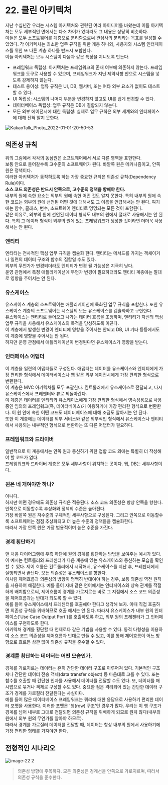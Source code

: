 # 22. 클린 아키텍처
지난 수십년간 우리는 시스템 아키텍처와 관련된 여러 아이디어를 바왔는데 이들 아키텍처는 모두 세부적인 면에서는 다소 차이가 있더라도 그 내용은 상당히 비슷하다.  
이들은 모두 소프트웨어를 계층으로 분리함으로써 관심사의 분리라는 목표를 달성할 수 있었다. 각 아키텍처는 최소한 업무 규칙을 위한 게층 하나와, 사용자와 시스템 인터페이스를 위한 또 다른 계층 하나를 반드시 포함한다.  
이들 아키텍처는 모두 시스템이 다음과 같은 특징을 지니도록 만든다.
 - 프레임워크 독립성: 아키텍처는 프레임워크의 존재 여부에 의존하지 않는다. 프레임워크를 도구로 사용할 수 있으며, 프레임워크가 지닌 제약사항 안으로 시스템을 넣도록 강제하지 않는다. 
 - 테스트 용이성: 업뮤 규칙은 UI, DB, 웹서버, 또는 여타 외부 요소가 없이도 테스트 할 수 있다.
 - UI 독립성: 시스템의 나머지 부분을 변경하지 않고도 UI를 쉽게 변경할 수 있다.
 - 데이터베이스 독립성: 업무 규칙은 DB에 결합되지 않는다.
 - 모든 외부 에이전시에 대한 독립성: 실제로 업무 규칙은 외부 세계와의 인터페이스에 대해 전혀 알지 못한다. 

![KakaoTalk_Photo_2022-01-01-20-50-53](https://user-images.githubusercontent.com/60125719/147849856-f4610477-886e-48bc-8a1e-678cde10cbe5.jpeg)


## 의존성 규칙
위의 그림에서 각각의 동심원은 소프트웨어에서 서로 다른 영역을 표현한다.  
보통 안으로 들어갈수록 고수준의 소프트웨어가 된다. 바깥쪽 원은 메커니즘이고, 안쪽 원은 정책이다.  
이러한 아키텍처가 동작하도록 하는 가장 중요한 규칙은 의존성 규칙(Dependency Rule)이다.  
**소스 코드 의존성은 반드시 안쪽으로, 고수준의 정책을 향해야 한다.**  
내부의 원에 속한 요소는 외부의 원에 속한 어떤 것도 알지 못한다. 특히 내부의 원에 속한 코드는 외부의 원에 선언된 어떤 것에 대해서도 그 이름을 언급해서는 안 된다. 여기에는 함수, 클래스, 변수, 소프트웨어 엔티티로 명명되는 모든 것이 포함된다.  
같은 이유로, 외부의 원에 선언된 데이터 형식도 내부의 원에서 절대로 사용해서는 안 된다. 특히 그 데이터 형식이 외부의 원에 있는 프레임워크가 생성한 것이라면 더더욱 사용해서는 안 된다. 

### 엔티티
엔티티는 전사적인 핵심 업무 규칙을 캡슐화 한다. 엔티티는 메서드를 가지는 객체이거나 일련의 데이터 구조와 함수의 집합일 수도 있다.  
외부의 무언가가 변경되더라도 엔티티가 변경 될 가능성은 지극히 낮다.  
운영 관점에서 특정 애플리케이션에 무언가 변경이 필요하더라도 엔티티 계층에는 절대로 영향을 주어서는 안 된다. 

### 유스케이스
유스케이스 계층의 소프트웨어는 애플리케이션에 특화된 업무 규칙을 포함한다. 또한 유스케이스 계층의 스프트웨어는 시스템의 모든 유스케이스를 캡슐화하고 구현한다.  
유스케이스는 엔티티로 들어오고 나가는 데이터 흐름을 조정하며, 엔티티가 자신의 핵심 업무 규칙을 사용해서 유스케이스의 목적을 당성하도록 이끈다.  
이 계층에서 발생한 변경이 엔티티에 영향을 주어서는 안되고 DB, UI 기타 등등에서도 이 계층에 영향을 주어서는 안 된다.  
하지만 운영 관점에서 애플리케이션이 변경된다면 유스케이스가 영향을 받는다.

### 인터페이스 어댑더
이 계층을 일련의 어댑터들로 구성된다. 애댑터는 데이터를 유스케이스와 엔티티에게 가장 편리한 형식에서 데이터베이스나 웹 같은 외부 에이전시에게 가장 편리한 형식으로 변환한다.  
이 계층은 MVC 아키텍처를 모두 포괄한다. 컨트롤러에서 유스케이스로 전달되고, 다시 유스케이스에서 프레젠터와 뷰로 되돌아간다.  
이 계층은 데이터를 엔티티와 유스케이스에게 가장 편리한 형식에서 영속성용으로 사용중인 임의의 프레임워크(즉, 데이터베이스)가 이용하기에 가장 편리한 형식으로 변환한다. 이 원 안에 속한 어떤 코드도 데이터베이스에 대해 조금도 알아서는 안 된다.    
또한 이 계층에는 데이터를 외부 서비스와 같은 외부적인 형식에서 유스케이스나 엔티티에서 사용되는 내부적인 형식으로 변환하는 또 다른 어댑터가 필요하다.  

### 프레임워크와 드라이버
일반적으로 이 계층에서는 안쪽 원과 통신하기 위한 접합 코드 외에는 특별히 더 작성해야 할 코드가 없다.  
프레임워크와 드라이버 계층은 모두 세부사항이 위치하는 곳이다. 웹, DB는 세부사항이다.

### 원은 네 개여야만 하나?
아니다.  
하지만 어떤 경우에도 의존성 규칙은 적용된다. 소스 코드 의존성은 항상 안쪽을 향한다. 안쪽으로 이동할수록 추상화와 정책의 수준은 높아진다.  
가장 바깥쪽 원은 저수준의 구체적인 세부사항으로 구성된다. 그리고 안쪽으로 이동할수록 소프트웨어는 점점 추상화되고 더 높은 수준의 정책들을 캡슐화한다.  
따라서 가장 안쪽 원은 가장 범용적이며 높은 수준을 가진다.  

### 경계 횡단하기
맨 처음 다이어그램에 우측 하단에 원의 경계를 횡단하는 방법을 보여주는 예시가 있다. 이 예시는 컨트롤러와 프레젠터가 다음 계층에 있는 유스케이스와 통신하는 모습을 확인할 수 있다. 제어 흐름은 컨트롤러에서 시작해서, 유스케이스를 지난  후, 프레젠터에서 실행되면서 끝난다. 모든 의존성은 유스케이스를 향한다.  
이처럼 제어흐름과 의존성의 방향이 명백히 반대여야 하는 경우, 보통 의존성 역전 원칙을 사용하여 해결한다. 예를 들어 자바 같은 언어에서는 인터페이스와 상속 관계를 적절하게 배치함으로써, 제어흐름이 경계를 가로지르는 바로 그 지점에서 소스 코드 의존성을 제어흐름과는 반대가 되도록 할 수 있다.  
예를 들어 유스케이스에서 프레젠터를 호출해야 한다고 생각해 보자. 이때 직접 호출하면 의존성 규칙을 위배하므로 호출 해서는 안 된다. 따라서 유스케이스가 내부 원의 인터페이스('Use Case Output Port')를 호출하도록 하고, 외부 원의 프레젠터가 그 인터페이스를 구현하도록 한다.  
아키텍처 경계를 횡단할 때 언제로다 같은 기법을 사용할 수 있다. 동적 다형성을 이용하여 소스 코드 의존성을 제어흐름과 반대로 만들 수 있고, 이를 통해 제어흐름이 어느 방향으로 흐르든 상관 없이 의존성 규칙을 준수할 수 있다.

### 경계를 횡단하는 데이터는 어떤 모습인가. 
경계를 가로지르는 데이터는 흔히 간단한 데이터 구조로 이루어져 있다. 기본적인 구조체나 간단한 데이터 전송 객체(data transfer object) 등 마음대로 고를 수 있다. 또는 함수를 호출할 때 간단한 인자를 사용해서 데이터를 전달할 수도 있다. 또, 데이터를 해시맵으로 묶거나 객체로 구성할 수도 있다. 중요한 점은 격리되어 있는 간단한 데이터 구조가 경계를 가로질러 전달된다는 사실이다.  
예를 들어 많은 데이터베이스 프레임워크는 쿼리에 대한 응답으로 사용하기 편리한 데이터 포맷을 사용한다. 이러한 포맷은 '행(row) 구조'인 경우가 많다. 우리는 이 행 구조가 경계를 넘어 내부로 그대로 전달되면 의존성 규칙을 위배하게 되므로 원치 않다(내부의 원에서 외부 원의 무언가를 알아야 하므로).  
따라서 경계를 가로질러 데이터를 전달할 때, 데이터는 항상 내부의 원에서 사용하기에 가장 편리한 형태를 가져야만 한다.


## 전형적인 시나리오
![image-22 2](https://user-images.githubusercontent.com/60125719/147850322-911405ad-6954-4107-838d-5721000d2648.png)
> 의존성 방향에 주목하자. 모든 의존성은 경계선을 안쪽으로 가로지르며, 따라서 의존성 규칙을 준수한다. 





























